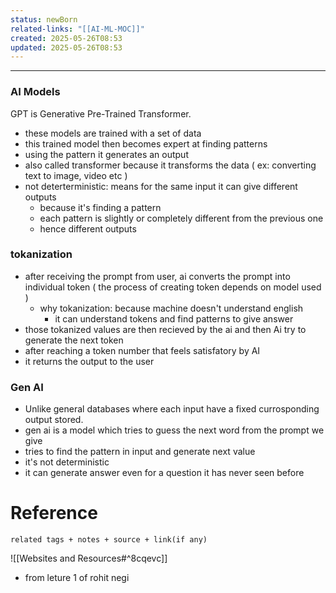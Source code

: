 ```yaml
---
status: newBorn
related-links: "[[AI-ML-MOC]]"
created: 2025-05-26T08:53
updated: 2025-05-26T08:53
---
```

---

### AI Models

GPT is Generative Pre-Trained Transformer.

- these models are trained with a set of data
- this trained model then becomes expert at finding patterns
- using the pattern it generates an output
- also called transformer because it transforms the data ( ex: converting text to image, video etc )
- not deterterministic: means for the same input it can give different outputs
	- because it's finding a pattern
	- each pattern is slightly or completely different from the previous one
	- hence different outputs 

### tokanization

- after receiving the prompt from user, ai converts the prompt into individual token ( the process of creating token depends on model used )
	- why tokanization: because machine doesn't understand english
		- it can understand tokens and find patterns to give answer
- those tokanized values are then recieved by the ai and then Ai try to generate the next token
- after reaching a token number that feels satisfatory by AI
- it returns the output to the user


### Gen AI

- Unlike general databases where each input have a fixed currosponding output stored.
- gen ai is a model which tries to guess the next word from the prompt we give
- tries to find the pattern in input and generate next value
- it's not deterministic
- it can generate answer even for a question it has never seen before 

# Reference
`related tags + notes + source + link(if any)`
 
![[Websites and Resources#^8cqevc]]

- from leture 1 of rohit negi